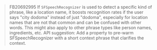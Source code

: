 > FB20692995
> If `SFSpeechRecognizer` is used to detect a specific kind of phrase, like a location name, it boosts recognition rates if the user says "city dodoma" instead of just "dodoma", especially for location names that are not that common and can be confused with other words. This might also apply to other phrase types like person names, ingredients, etc.
> API suggestion: Add a property to pre-warm SFSpeechRecognizer with a short context phrase that clarifies the context.